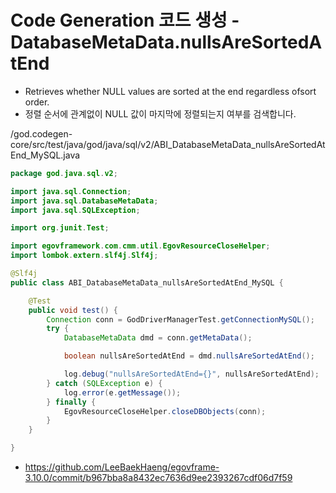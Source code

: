# Code Generation 코드 생성 - DatabaseMetaData.nullsAreSortedAtEnd

- Retrieves whether NULL values are sorted at the end regardless ofsort order.
- 정렬 순서에 관계없이 NULL 값이 마지막에 정렬되는지 여부를 검색합니다.

/god.codegen-core/src/test/java/god/java/sql/v2/ABI_DatabaseMetaData_nullsAreSortedAtEnd_MySQL.java

```java
package god.java.sql.v2;

import java.sql.Connection;
import java.sql.DatabaseMetaData;
import java.sql.SQLException;

import org.junit.Test;

import egovframework.com.cmm.util.EgovResourceCloseHelper;
import lombok.extern.slf4j.Slf4j;

@Slf4j
public class ABI_DatabaseMetaData_nullsAreSortedAtEnd_MySQL {

	@Test
	public void test() {
		Connection conn = GodDriverManagerTest.getConnectionMySQL();
		try {
			DatabaseMetaData dmd = conn.getMetaData();

			boolean nullsAreSortedAtEnd = dmd.nullsAreSortedAtEnd();

			log.debug("nullsAreSortedAtEnd={}", nullsAreSortedAtEnd);
		} catch (SQLException e) {
			log.error(e.getMessage());
		} finally {
			EgovResourceCloseHelper.closeDBObjects(conn);
		}
	}

}
```

- https://github.com/LeeBaekHaeng/egovframe-3.10.0/commit/b967bba8a8432ec7636d9ee2393267cdf06d7f59
